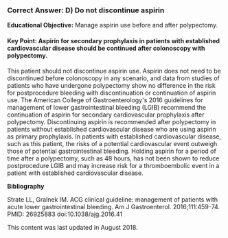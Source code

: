 
### Correct Answer: D) Do not discontinue aspirin 

**Educational Objective:** Manage aspirin use before and after polypectomy.

#### **Key Point:** Aspirin for secondary prophylaxis in patients with established cardiovascular disease should be continued after colonoscopy with polypectomy.

This patient should not discontinue aspirin use. Aspirin does not need to be discontinued before colonoscopy in any scenario, and data from studies of patients who have undergone polypectomy show no difference in the risk for postprocedure bleeding with discontinuation or continuation of aspirin use. The American College of Gastroenterology's 2016 guidelines for management of lower gastrointestinal bleeding (LGIB) recommend the continuation of aspirin for secondary cardiovascular prophylaxis after polypectomy. Discontinuing aspirin is recommended after polypectomy in patients without established cardiovascular disease who are using aspirin as primary prophylaxis. In patients with established cardiovascular disease, such as this patient, the risks of a potential cardiovascular event outweigh those of potential gastrointestinal bleeding.
Holding aspirin for a period of time after a polypectomy, such as 48 hours, has not been shown to reduce postprocedure LGIB and may increase risk for a thromboembolic event in a patient with established cardiovascular disease.

**Bibliography**

Strate LL, Gralnek IM. ACG clinical guideline: management of patients with acute lower gastrointestinal bleeding. Am J Gastroenterol. 2016;111:459-74. PMID: 26925883 doi:10.1038/ajg.2016.41

This content was last updated in August 2018.